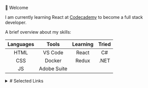 👋 Welcome

I am currently learning React at [Codecademy](https://codecademy.com) to become a full stack developer.

A brief overview about my skills:

| Languages |  Tools      | Learning | Tried |
|:---------:|:-----------:|:--------:|:-----:|
|    HTML   | VS Code     |   React  |   C#  |
|    CSS    |  Docker     |   Redux  |  .NET |
|     JS    | Adobe Suite |          |       |

<details>
  <summary>
   # Selected Links
  </summary>
  ## Training Platfforms I use or used:
  - https://www.freecodecamp.org/learn/
  - https://dotnet.microsoft.com/en-us/learn/aspnet
  - 
  ## Networks / Job-Platforms
</details>
